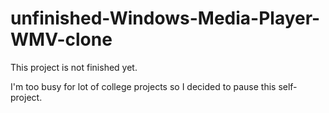 # unfinished-Windows-Media-Player-WMV-clone

This project is not finished yet.

I'm too busy for lot of college projects so I decided to pause this self-project.



